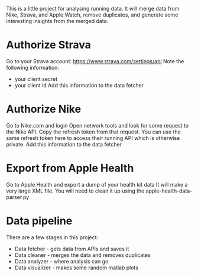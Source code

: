 This is a little project for analysing running data. It will merge data from Nike, Strava, and Apple Watch, remove duplicates, and generate some interesting insights from the merged data.

# Authorize Strava

Go to your Strava account: https://www.strava.com/settings/api
Note the following information:
- your client secret
- your client id
Add this information to the data fetcher

# Authorize Nike

Go to Nike.com and login
Open network tools and look for some request to the Nike API. Copy the refresh token from that request.
You can use the same refresh token here to access their running API which is otherwise private.
Add this information to the data fetcher

# Export from Apple Health

Go to Apple Health and export a dump of your health kit data
It will make a very large XML file. 
You will need to clean it up using the apple-health-data-parser.py

# Data pipeline

There are a few stages in this project:
- Data fetcher - gets data from APIs and saves it
- Data cleaner - merges the data and removes duplicates
- Data analyzer - where analysis can go
- Data visualizer - makes some random matlab plots